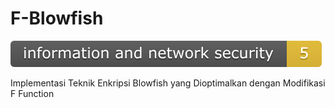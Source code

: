 # F-Blowfish
 ![Information and Network Security](https://github.com/mharits-s/F-Blowfish/blob/main/assets/information%20and%20network%20security.svg?raw=true)
 
Implementasi Teknik Enkripsi Blowfish yang Dioptimalkan dengan Modifikasi F Function

